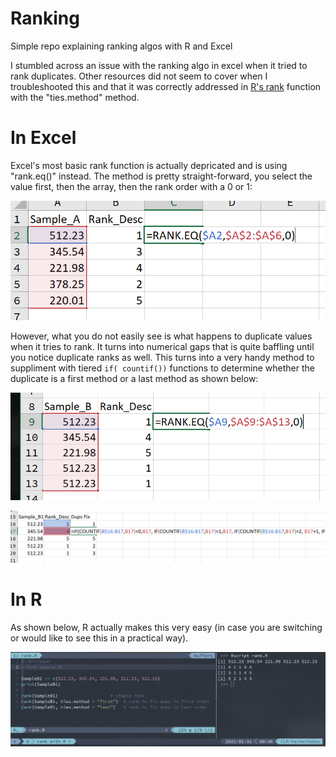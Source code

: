 # Ranking
Simple repo explaining ranking algos with R and Excel

I stumbled across an issue with the ranking algo in excel when it tried to rank duplicates. Other resources did not seem to cover when I troubleshooted this and that it was correctly addressed in [R's rank](https://www.rdocumentation.org/packages/base/versions/3.6.2/topics/rank) function with the "ties.method" method.

# In Excel
Excel's most basic rank function is actually depricated and is using "rank.eq()" instead. The method is pretty straight-forward, you select the value first, then the array, then the rank order with a 0 or 1:

![](https://raw.githubusercontent.com/alanoakes/Ranking/master/samplea.PNG)

However, what you do not easily see is what happens to duplicate values when it tries to rank. It turns into numerical gaps that is quite baffling until you notice duplicate ranks as well. This turns into a very handy method to suppliment with tiered  `if( countif())` functions to determine whether the duplicate is a first method or a last method as shown below:

![](https://raw.githubusercontent.com/alanoakes/Ranking/master/sampleb.PNG)

![](https://raw.githubusercontent.com/alanoakes/Ranking/master/sampleb1.PNG)

# In R
As shown below, R actually makes this very easy (in case you are switching or would like to see this in a practical way). 

![](https://raw.githubusercontent.com/alanoakes/Ranking/master/sampleb2.PNG)
